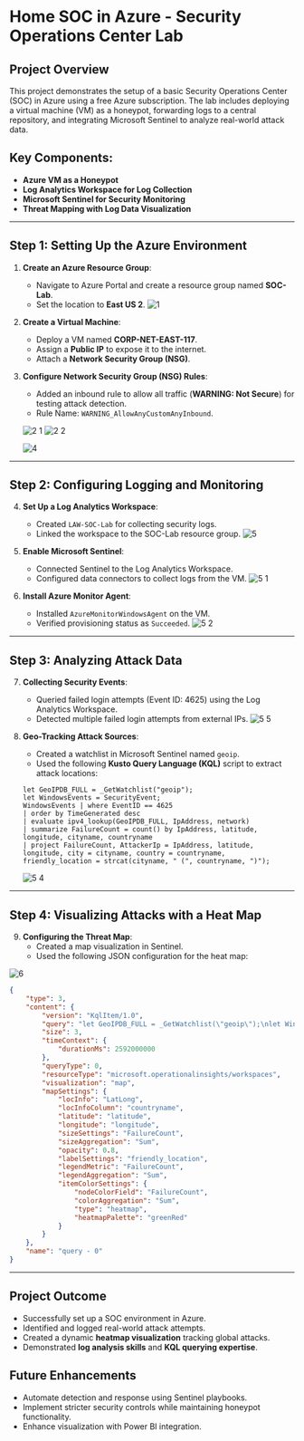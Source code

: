 # Home SOC in Azure - Security Operations Center Lab

## Project Overview
This project demonstrates the setup of a basic Security Operations Center (SOC) in Azure using a free Azure subscription. The lab includes deploying a virtual machine (VM) as a honeypot, forwarding logs to a central repository, and integrating Microsoft Sentinel to analyze real-world attack data.

## Key Components:
- **Azure VM as a Honeypot**
- **Log Analytics Workspace for Log Collection**
- **Microsoft Sentinel for Security Monitoring**
- **Threat Mapping with Log Data Visualization**

---

## Step 1: Setting Up the Azure Environment
1. **Create an Azure Resource Group**:
   - Navigate to Azure Portal and create a resource group named **SOC-Lab**.
   - Set the location to **East US 2**.
   ![1](https://github.com/user-attachments/assets/63de7e36-e9c0-4477-8b98-321007527af8)

2. **Create a Virtual Machine**:
   - Deploy a VM named **CORP-NET-EAST-117**.
   - Assign a **Public IP** to expose it to the internet.
   - Attach a **Network Security Group (NSG)**.

3. **Configure Network Security Group (NSG) Rules**:
   - Added an inbound rule to allow all traffic (**WARNING: Not Secure**) for testing attack detection.
   - Rule Name: `WARNING_AllowAnyCustomAnyInbound`.

    ![2 1](https://github.com/user-attachments/assets/666d516c-9b0e-4b34-9623-3aad0f38357b)
   ![2 2](https://github.com/user-attachments/assets/1d6bad73-fe59-4c4d-b245-b9cb4458d6bc)

   ![4](https://github.com/user-attachments/assets/dca2f86e-377b-45bb-8591-10b87cec1513)


---

## Step 2: Configuring Logging and Monitoring
4. **Set Up a Log Analytics Workspace**:
   - Created `LAW-SOC-Lab` for collecting security logs.
   - Linked the workspace to the SOC-Lab resource group.
  ![5](https://github.com/user-attachments/assets/402a6304-58ba-4225-b63a-fede26fed4a9)

   
5. **Enable Microsoft Sentinel**:
   - Connected Sentinel to the Log Analytics Workspace.
   - Configured data connectors to collect logs from the VM.
![5 1](https://github.com/user-attachments/assets/2ab81fd2-c1f7-4cee-8046-7f4dde7b8597)

   
6. **Install Azure Monitor Agent**:
   - Installed `AzureMonitorWindowsAgent` on the VM.
   - Verified provisioning status as `Succeeded`.
   ![5 2](https://github.com/user-attachments/assets/a652ed1a-b0f6-49d7-a0c4-7c68d5830a7d)

---

## Step 3: Analyzing Attack Data
7. **Collecting Security Events**:
   - Queried failed login attempts (Event ID: 4625) using the Log Analytics Workspace.
   - Detected multiple failed login attempts from external IPs.
  ![5 5](https://github.com/user-attachments/assets/0745b1b1-f288-4c49-a093-ea67b98ab61a)

   
8. **Geo-Tracking Attack Sources**:
   - Created a watchlist in Microsoft Sentinel named `geoip`.
   - Used the following **Kusto Query Language (KQL)** script to extract attack locations:
   
   ```kql
   let GeoIPDB_FULL = _GetWatchlist("geoip");
   let WindowsEvents = SecurityEvent;
   WindowsEvents | where EventID == 4625
   | order by TimeGenerated desc
   | evaluate ipv4_lookup(GeoIPDB_FULL, IpAddress, network)
   | summarize FailureCount = count() by IpAddress, latitude, longitude, cityname, countryname
   | project FailureCount, AttackerIp = IpAddress, latitude, longitude, city = cityname, country = countryname,
   friendly_location = strcat(cityname, " (", countryname, ")");
   ```
   ![5 4](https://github.com/user-attachments/assets/a7aa6542-2e41-4808-abb2-f002a67c8191)


---

## Step 4: Visualizing Attacks with a Heat Map
9. **Configuring the Threat Map**:
   - Created a map visualization in Sentinel.
   - Used the following JSON configuration for the heat map:

![6](https://github.com/user-attachments/assets/e4e0700b-1421-4a67-bdad-686eb11455c9)

   ```json
   {
       "type": 3,
       "content": {
           "version": "KqlItem/1.0",
           "query": "let GeoIPDB_FULL = _GetWatchlist(\"geoip\");\nlet WindowsEvents = SecurityEvent;\nWindowsEvents | where EventID == 4625\n| order by TimeGenerated desc\n| evaluate ipv4_lookup(GeoIPDB_FULL, IpAddress, network)\n| summarize FailureCount = count() by IpAddress, latitude, longitude, cityname, countryname\n| project FailureCount, AttackerIp = IpAddress, latitude, longitude, city = cityname, country = countryname,\nfriendly_location = strcat(cityname, \" (\", countryname, \")\");",
           "size": 3,
           "timeContext": {
               "durationMs": 2592000000
           },
           "queryType": 0,
           "resourceType": "microsoft.operationalinsights/workspaces",
           "visualization": "map",
           "mapSettings": {
               "locInfo": "LatLong",
               "locInfoColumn": "countryname",
               "latitude": "latitude",
               "longitude": "longitude",
               "sizeSettings": "FailureCount",
               "sizeAggregation": "Sum",
               "opacity": 0.8,
               "labelSettings": "friendly_location",
               "legendMetric": "FailureCount",
               "legendAggregation": "Sum",
               "itemColorSettings": {
                   "nodeColorField": "FailureCount",
                   "colorAggregation": "Sum",
                   "type": "heatmap",
                   "heatmapPalette": "greenRed"
               }
           }
       },
       "name": "query - 0"
   }
   ```

---

## Project Outcome
- Successfully set up a SOC environment in Azure.
- Identified and logged real-world attack attempts.
- Created a dynamic **heatmap visualization** tracking global attacks.
- Demonstrated **log analysis skills** and **KQL querying expertise**.

## Future Enhancements
- Automate detection and response using Sentinel playbooks.
- Implement stricter security controls while maintaining honeypot functionality.
- Enhance visualization with Power BI integration.



